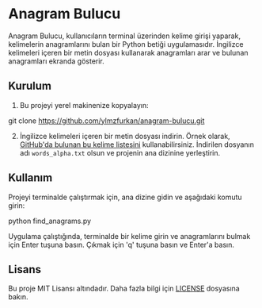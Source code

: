 # Anagram Bulucu

Anagram Bulucu, kullanıcıların terminal üzerinden kelime girişi yaparak, kelimelerin anagramlarını bulan bir Python betiği uygulamasıdır. İngilizce kelimeleri içeren bir metin dosyası kullanarak anagramları arar ve bulunan anagramları ekranda gösterir.

## Kurulum

1. Bu projeyi yerel makinenize kopyalayın:

git clone https://github.com/ylmzfurkan/anagram-bulucu.git


2. İngilizce kelimeleri içeren bir metin dosyası indirin. Örnek olarak, [GitHub'da bulunan bu kelime listesini](https://raw.githubusercontent.com/dwyl/english-words/master/words_alpha.txt) kullanabilirsiniz. İndirilen dosyanın adı `words_alpha.txt` olsun ve projenin ana dizinine yerleştirin.

## Kullanım

Projeyi terminalde çalıştırmak için, ana dizine gidin ve aşağıdaki komutu girin:

python find_anagrams.py


Uygulama çalıştığında, terminalde bir kelime girin ve anagramlarını bulmak için Enter tuşuna basın. Çıkmak için 'q' tuşuna basın ve Enter'a basın.

## Lisans

Bu proje MIT Lisansı altındadır. Daha fazla bilgi için [LICENSE](LICENSE) dosyasına bakın.
